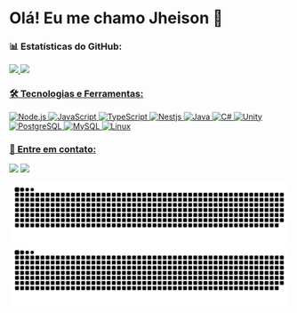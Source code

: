 # Olá! Eu me chamo Jheison 👋

### 📊 Estatísticas do GitHub:

<div>
    <a href="https://github.com/JheisonNovak">
    <img loading="lazy" height="180em" src="https://github-readme-stats-jheison-novak.vercel.app/api?username=JheisonNovak&show_icons=true&theme=shadow_red&count_private=true&cache_seconds=600"/>
    <img loading="lazy" height="180em" src="https://github-readme-stats-jheison-novak.vercel.app/api/top-langs/?username=JheisonNovak&layout=compact&theme=shadow_red&cache_seconds=600"/>
</div>

### 🛠️ Tecnologias e Ferramentas:

<p>
    <img src="https://cdn.jsdelivr.net/gh/devicons/devicon/icons/nodejs/nodejs-original.svg" width="30" height="30" alt="Node.js"/>
    <img src="https://cdn.jsdelivr.net/gh/devicons/devicon/icons/javascript/javascript-original.svg" width="30" height="30" alt="JavaScript"/>
    <img src="https://cdn.jsdelivr.net/gh/devicons/devicon/icons/typescript/typescript-original.svg" width="30" height="30" alt="TypeScript"/>
    <img src="https://cdn.jsdelivr.net/gh/devicons/devicon@latest/icons/nestjs/nestjs-original.svg" width="30" height="30" alt="Nestjs"/>
    <img src="https://cdn.jsdelivr.net/gh/devicons/devicon@latest/icons/java/java-original.svg" width="30" height="30" alt="Java"/> 
    <img src="https://cdn.jsdelivr.net/gh/devicons/devicon@latest/icons/csharp/csharp-original.svg" width="30" height="30" alt="C#"/>
    <img src="https://cdn.jsdelivr.net/gh/devicons/devicon@latest/icons/unity/unity-original.svg" width="30" height="30" alt="Unity"/>
    <img src="https://cdn.jsdelivr.net/gh/devicons/devicon/icons/postgresql/postgresql-original.svg" width="30" height="30" alt="PostgreSQL"/>
    <img src="https://cdn.jsdelivr.net/gh/devicons/devicon@latest/icons/mysql/mysql-original.svg" width="30" height="30" alt="MySQL"/>
    <img src="https://cdn.jsdelivr.net/gh/devicons/devicon/icons/linux/linux-original.svg" width="30" height="30" alt="Linux"/>
</p>

### 💬 Entre em contato:

<a href="https://www.linkedin.com/in/jheison-novak-017363288/" target="_blank" rel="noopener noreferrer"><img loading="lazy" src="https://img.shields.io/badge/-LinkedIn-blue?style=flat-square&logo=linkedin&logoColor=white" target="_blank" rel="noopener noreferrer"></a>
<a href="https://github.com/JheisonNovak" target="_blank" rel="noopener noreferrer"><img loading="lazy" src="https://img.shields.io/badge/-GitHub-181717?style=flat-square&logo=github&logoColor=white" target="_blank" rel="noopener noreferrer"></a>

![Snake animation](https://github.com/JheisonNovak/JheisonNovak/blob/output/github-contribution-grid-snake.svg#gh-light-mode-only?cache_seconds=600)
![Snake animation](https://github.com/JheisonNovak/JheisonNovak/blob/output/github-contribution-grid-snake-dark.svg#gh-dark-mode-only?cache_seconds=600)
